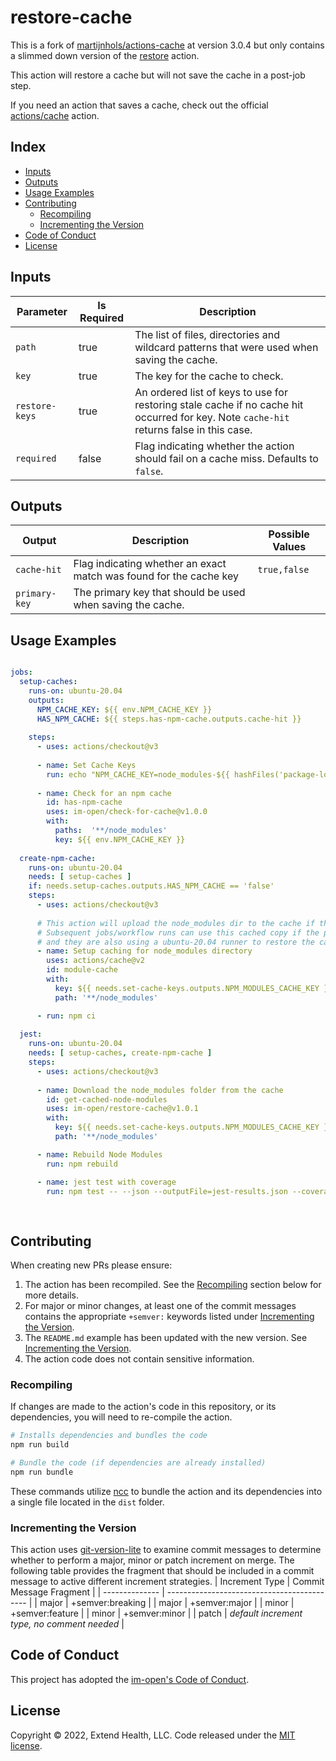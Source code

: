 # restore-cache

This is a fork of [martijnhols/actions-cache] at version 3.0.4 but only contains a slimmed down version of the [restore] action.  

This action will restore a cache but will not save the cache in a post-job step. 

If you need an action that saves a cache, check out the official [actions/cache] action.

## Index

- [Inputs](#inputs)
- [Outputs](#outputs)
- [Usage Examples](#usage-examples)
- [Contributing](#contributing)
  - [Recompiling](#recompiling)
  - [Incrementing the Version](#incrementing-the-version)
- [Code of Conduct](#code-of-conduct)
- [License](#license)

## Inputs

| Parameter      | Is Required | Description                                                                                                                             |
| -------------- | ----------- | --------------------------------------------------------------------------------------------------------------------------------------- |
| `path`         | true        | The list of files, directories and wildcard patterns that were used when saving the cache.                                              |
| `key`          | true        | The key for the cache to check.                                                                                                         |
| `restore-keys` | true        | An ordered list of keys to use for restoring stale cache if no cache hit occurred for key. Note `cache-hit` returns false in this case. |
| `required`     | false       | Flag indicating whether the action should fail on a cache miss.  Defaults to `false`.                                                   |

## Outputs

| Output        | Description                                                        | Possible Values |
| ------------- | ------------------------------------------------------------------ | --------------- |
| `cache-hit`   | Flag indicating whether an exact match was found for the cache key | `true,false`    |
| `primary-key` | The primary key that should be used when saving the cache.         |                 |

## Usage Examples

```yml

jobs:
  setup-caches:
    runs-on: ubuntu-20.04
    outputs:
      NPM_CACHE_KEY: ${{ env.NPM_CACHE_KEY }}
      HAS_NPM_CACHE: ${{ steps.has-npm-cache.outputs.cache-hit }}
      
    steps:
      - uses: actions/checkout@v3
        
      - name: Set Cache Keys
        run: echo "NPM_CACHE_KEY=node_modules-${{ hashFiles('package-lock.json', '**/package-lock.json') }}" >> $GITHUB_ENV
          
      - name: Check for an npm cache
        id: has-npm-cache
        uses: im-open/check-for-cache@v1.0.0
        with:
          paths:  '**/node_modules'
          key: ${{ env.NPM_CACHE_KEY }}
      
  create-npm-cache:
    runs-on: ubuntu-20.04
    needs: [ setup-caches ]
    if: needs.setup-caches.outputs.HAS_NPM_CACHE == 'false'
    steps:
      - uses: actions/checkout@v3
        
      # This action will upload the node_modules dir to the cache if the job completes successfully.
      # Subsequent jobs/workflow runs can use this cached copy if the package-lock.json hasn't changed
      # and they are also using a ubuntu-20.04 runner to restore the cache from.
      - name: Setup caching for node_modules directory
        uses: actions/cache@v2
        id: module-cache
        with:
          key: ${{ needs.set-cache-keys.outputs.NPM_MODULES_CACHE_KEY }}
          path: '**/node_modules'

      - run: npm ci
  
  jest:
    runs-on: ubuntu-20.04
    needs: [ setup-caches, create-npm-cache ]
    steps:
      - uses: actions/checkout@v3
        
      - name: Download the node_modules folder from the cache
        id: get-cached-node-modules
        uses: im-open/restore-cache@v1.0.1
        with:
          key: ${{ needs.set-cache-keys.outputs.NPM_MODULES_CACHE_KEY }}
          path: '**/node_modules'

      - name: Rebuild Node Modules
        run: npm rebuild

      - name: jest test with coverage
        run: npm test -- --json --outputFile=jest-results.json --coverage
      
    
```

## Contributing

When creating new PRs please ensure:
1. The action has been recompiled.  See the [Recompiling](#recompiling) section below for more details.
2. For major or minor changes, at least one of the commit messages contains the appropriate `+semver:` keywords listed under [Incrementing the Version](#incrementing-the-version).
3. The `README.md` example has been updated with the new version.  See [Incrementing the Version](#incrementing-the-version).
4. The action code does not contain sensitive information.

### Recompiling

If changes are made to the action's code in this repository, or its dependencies, you will need to re-compile the action.

```sh
# Installs dependencies and bundles the code
npm run build

# Bundle the code (if dependencies are already installed)
npm run bundle
```

These commands utilize [ncc](https://github.com/vercel/ncc) to bundle the action and its dependencies into a single file located in the `dist` folder.

### Incrementing the Version

This action uses [git-version-lite] to examine commit messages to determine whether to perform a major, minor or patch increment on merge.  The following table provides the fragment that should be included in a commit message to active different increment strategies.
| Increment Type | Commit Message Fragment                     |
| -------------- | ------------------------------------------- |
| major          | +semver:breaking                            |
| major          | +semver:major                               |
| minor          | +semver:feature                             |
| minor          | +semver:minor                               |
| patch          | *default increment type, no comment needed* |

## Code of Conduct

This project has adopted the [im-open's Code of Conduct](https://github.com/im-open/.github/blob/main/CODE_OF_CONDUCT.md).

## License

Copyright &copy; 2022, Extend Health, LLC. Code released under the [MIT license](LICENSE).

[git-version-lite]: https://github.com/im-open/git-version-lite
[actions/cache]: https://github.com/actions/cache
[restore]: https://github.com/MartijnHols/actions-cache/blob/main/restore/action.yml
[martijnhols/actions-cache]: https://github.com/MartijnHols/actions-cache